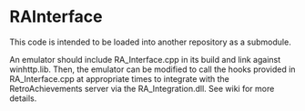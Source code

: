 # RAInterface

This code is intended to be loaded into another repository as a submodule.

An emulator should include RA_Interface.cpp in its build and link against winhttp.lib. Then, the emulator can be modified to call the hooks provided in RA_Interface.cpp at appropriate times to integrate with the RetroAchievements server via the RA_Integration.dll. See wiki for more details.
